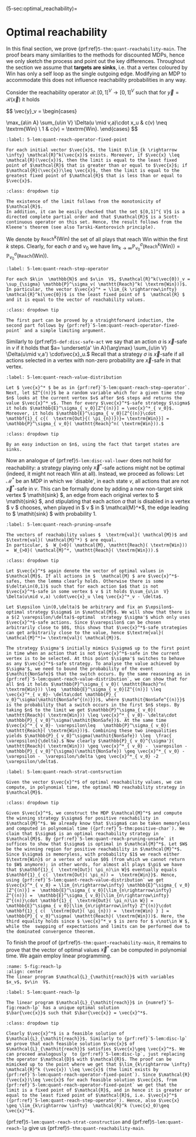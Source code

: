 (5-sec:optimal_reachability)=
# Optimal reachability

In this final section, we prove {prf:ref}`5-thm:quant-reachability-main`. The proof bears many similarities to the methods for discounted MDPs, hence we only sketch the process and point out the key differences. Throughout the section we assume that **targets are sinks**, i.e. that a vertex coloured by $\textrm{Win}$ has only a self loop as the single outgoing edge. Modifying an MDP to accommodate this does not influence reachability probabilities in any way.

Consider the reachability operator $\mathcal{R}\colon[0,1]^{ V}\rightarrow [0,1]^{ V}$ such that for $\vec{y} =  \mathcal{R}(\vec{x})$ it holds

$$
\vec{y}_v = \begin{cases}

 \max_{a\in  A} \sum_{u\in  V}  \Delta(u \mid v,a)\cdot x_u &  c(v) \neq  \textrm{Win} \\
 1 &  c(v) =  \textrm{Win}.
\end{cases} 
$$

````{prf:lemma} NEEDS TITLE 5-lem:quant-reach-operator-fixed-point
:label: 5-lem:quant-reach-operator-fixed-point

For each initial vector $\vec{x}$, the limit $\lim_{k \rightarrow \infty} \mathcal{R}^k(\vec{x})$ exists. Moreover, if $\vec{x} \leq  \mathcal{R}(\vec{x})$, then the limit is equal to the least fixed point of $\mathcal{R}$ that is greater than or equal to $\vec{x}$; if $\mathcal{R}(\vec{x})\leq \vec{x}$, then the limit is equal to the greatest fixed point of $\mathcal{R}$ that is less than or equal to $\vec{x}$.

````

````{admonition} Proof
:class: dropdown tip

The existence of the limit follows from the monotonicity of $\mathcal{R}$.
In addition, it can be easily checked that the set $[0,1]^{ V}$ is a directed complete partial order and that $\mathcal{R}$ is a Scott-continuous operator on this set. Hence, the result follows from the Kleene's theorem (see also Tarski-Kantorovich principle).

````

We denote by $\mathtt{Reach}^k( \textrm{Win})$ the set of all plays that reach $\textrm{Win}$ within the first $k$ steps. Clearly, for each $\sigma$ and $v_0$ we have $\lim_{k \rightarrow \infty}  \mathbb{P}^\sigma_{ v_0}( \mathtt{Reach}^k( \textrm{Win})) =  \mathbb{P}^\sigma_{ v_0}( \mathtt{Reach}( \textrm{Win}))$.

````{prf:lemma} NEEDS TITLE 5-lem:quant-reach-step-operator
:label: 5-lem:quant-reach-step-operator

For each $k\in  \mathbb{N}$ and $v\in  V$, $\mathcal{R}^k(\vec{0})_v = \sup_{\sigma} \mathbb{P}^\sigma_v( \mathtt{Reach}^k( \textrm{Win}))$. In particular, the vector $\vec{x}^* = \lim_{k \rightarrow\infty}  \mathcal{R}^k(\vec{0})$ is the least fixed point of $  \mathcal{R} $ and it is equal to the vector of reachability values. 

````

````{admonition} Proof
:class: dropdown tip

The first part can be proved by a straightforward induction, the second part follows by {prf:ref}`5-lem:quant-reach-operator-fixed-point` and a simple limiting argument.

````

Similarly to {prf:ref}`5-def:disc-safe-act` we say that an action $a$ is $\vec{x}$-safe in $v$ if it holds that $a= \underset{a' \in  A}{\arg\max} \sum_{u\in  V} 
 \Delta(u\mid v,a') \cdot\vec{x}_u.$ Recall that a strategy $\sigma$ is $\vec{x}$-safe if all actions selected in a vertex with non-zero probability are $\vec{x}$-safe in that vertex.

````{prf:lemma} NEEDS TITLE 5-lem:quant-reach-value-distribution
:label: 5-lem:quant-reach-value-distribution

Let $ \vec{x}^* $ be as in {prf:ref}`5-lem:quant-reach-step-operator`. 
Next, let $Z^{(n)}$ be a random variable which for a given time step $n$ looks at the current vertex $v$ after $n$ steps and returns the value $\vec{x}^*_v$. Then for every $\vec{x}^*$-safe strategy $\sigma$ it holds $\mathbb{E}^\sigma_{ v_0}[Z^{(n)}] = \vec{x}^*_{ v_0}$. Moreover, it holds $\mathbb{E}^\sigma_{ v_0}[Z^{(n)}\cdot  \mathbf{1}_{ c{(  \textrm{Out}{( \pi_{n})})}= \textrm{Win}}] =  \mathbb{P}^\sigma_{ v_0}( \mathtt{Reach}^n( \textrm{Win})).$

````

````{admonition} Proof
:class: dropdown tip

By an easy induction on $n$, using the fact that target states are  sinks.

````

Now an analogue of {prf:ref}`5-lem:disc-val-lower` does not hold for reachability: a strategy playing only $\vec{x}^*$-safe actions might not be optimal (indeed, it might not reach $\textrm{Win}$ at all). Instead, we proceed as follows: Let $\mathcal{M}^*$ be an MDP in which we `disable', in each state $v$, all actions that are not $\vec{x}^*$-safe in $v$. This can be formally done by adding a new non-target sink vertex $ \mathit{sink} $, an edge from each original vertex to $ \mathit{sink} $, and stipulating that each action $a$ that is disabled in a vertex $ v $ chooses, when played in $ v $ in $  \mathcal{M}^*$, the edge leading to $ \mathit{sink} $ with probability 1.

````{prf:lemma} NEEDS TITLE 5-lem:quant-reach-pruning-unsafe
:label: 5-lem:quant-reach-pruning-unsafe

The vectors of reachability values $  \textrm{val}( \mathcal{M})$ and $\textrm{val}( \mathcal{M}^*) $ are equal.
In particular, $  W_{>0}( \mathcal{M}, \mathtt{Reach}( \textrm{Win})) =  W_{>0}( \mathcal{M}^*, \mathtt{Reach}( \textrm{Win})).$

````

````{admonition} Proof
:class: dropdown tip

Let $\vec{x}^*$ again denote the vector of optimal values in $\mathcal{M}$. If all actions in $  \mathcal{M} $ are $\vec{x}^*$-safes, then the lemma clearly holds. Otherwise there is some $\delta\in(0,1)$ such that for each action $a$ that is not $\vec{x}^*$-safe in some vertex $ v $ it holds $\sum_{u\in  V}  \Delta(u\mid v,a) \cdot\vec{x}_u \leq \vec{x}^*_v - \delta$.

Let $\epsilon \in(0,\delta)$ be arbitrary and fix an $\epsilon$-optimal strategy $\sigma$ in $\mathcal{M}$. We will show that there is a $(2 \varepsilon/\delta)$-optimal  strategy $\sigma'$ which only uses $\vec{x}^*$-safe actions. Since $\varepsilon$ can be chosen arbitrarily close to $0$, this shows that $\vec{x}^*$-safe strategies can get arbitrarily close to the value, hence $\textrm{val}( \mathcal{M}^*)= \textrm{val}( \mathcal{M})$.

The strategy $\sigma'$ initially mimics $\sigma$ up to the first point in time when an action that is not $\vec{x}^*$-safe in the current vertex is to be selected. At this point $\sigma'$ switches to behave as any $\vec{x}^*$-safe strategy. To analyse the value achieved by $\sigma'$, we need to bound the probability of the event $\mathit{NonSafe}$ that the switch occurs. By the same reasoning as in {prf:ref}`5-lem:quant-reach-value-distribution`, we can show that for all $n$ it holds $\mathbb{P}^\sigma_{ v_0}( \mathtt{Reach}^n( \textrm{Win})) \leq  \mathbb{E}^\sigma_{ v_0}[Z^{(n)}] \leq  \vec{x}^*_{ v_0}- \delta\cdot \mathbb{P}_{ v_0}^\sigma(\mathit{NonSafe^{(n)}})$, where $\mathit{NonSafe^{(n)}}$ is the probability that a switch occurs in the first $n$ steps. By taking $n$ to the limit we get $\mathbb{P}^\sigma_{ v_0}( \mathtt{Reach}( \textrm{Win})) \leq \vec{x}^*_{ v_0}- \delta\cdot \mathbb{P}_{ v_0}^\sigma(\mathit{NonSafe})$. At the same time $\vec{x}^*_{ v_0}- \varepsilon\leq   \mathbb{P}^\sigma_{ v_0}( \mathtt{Reach}( \textrm{Win}))$. Combining these two inequalities yields $\mathbb{P}_{ v_0}^\sigma(\mathit{NonSafe}) \leq  \frac{ \varepsilon}{\delta}.$ Now clearly $\mathbb{P}_{ v_0}^{\sigma'}( \mathtt{Reach}( \textrm{Win})) \geq \vec{x}^*_{ v_0} -  \varepsilon -  \mathbb{P}_{ v_0}^{\sigma}(\mathit{NonSafe}) \geq \vec{x}^*_{ v_0} -  \varepsilon -  \varepsilon/\delta \geq \vec{x}^*_{ v_0} -2 \varepsilon/\delta$.

````

````{prf:lemma} NEEDS TITLE 5-lem:quant-reach-strat-contsruction
:label: 5-lem:quant-reach-strat-contsruction

Given the vector $\vec{x}^*$ of optimal reachability values, we can compute, in polynomial time, the optimal MD reachability strategy in $\mathcal{M}$.

````

````{admonition} Proof
:class: dropdown tip

Given $\vec{x}^*$, we construct the MDP $\mathcal{M}^*$ and compute the winning strategy $\sigma$ for positive reachability in $\mathcal{M}^*$. We already know that $\sigma$ can be taken memoryless and computed in polynomial time ({prf:ref}`5-thm:positive-char`). We claim that $\sigma$ is an optimal reachability strategy in $\mathcal{M}$. By {prf:ref}`5-lem:quant-reach-pruning-unsafe` it suffices to show that $\sigma$ is optimal in $\mathcal{M}^*$. Let $W$ be the winning region for positive reachability in $\mathcal{M}^*$. Since $\sigma$ is memoryless, with probability $1$ we reach either $\textrm{Win}$ or a vertex of value $0$ (from which we cannot return to $W$ anymore); in other words, for almost all plays $\pi$ we have that $\mathbf{1}_{  \textrm{Out}( \pi_n)\in W}$ eventually equals $\mathbf{1}_{ c(  \textrm{Out}( \pi_n)) =  \textrm{Win}}$. Hence, using {prf:ref}`5-lem:quant-reach-value-distribution` we get $\vec{x}^*_{ v_0} = \lim_{n\rightarrow\infty} \mathbb{E}^\sigma_{ v_0}[Z^{(n)}] =  \mathbb{E}^\sigma_{ v_0}[\lim_{n\rightarrow\infty} Z^{(n)}] =  \mathbb{E}^\sigma_{ v_0}[\lim_{n\rightarrow\infty} Z^{(n)}\cdot \mathbf{1}_{  \textrm{Out}( \pi_n)\in W}] =  \mathbb{E}^\sigma_{ v_0}[\lim_{n\rightarrow\infty} Z^{(n)}\cdot  \mathbf{1}_{ c(  \textrm{Out}( \pi_{n})) =  \textrm{Win} } ] =  \mathbb{P}_{ v_0}^\sigma( \mathtt{Reach}( \textrm{Win}))$. Here, the third equality holds since $ \vec{x}^*_v $ is zero for $ v\not\in W $, while the  swapping of expectations and limits can be performed due to the dominated convergence theorem.

````

To finish the proof of {prf:ref}`5-thm:quant-reachability-main`, it remains to prove that the vector of optimal values $\vec{x}^*$ can be computed in polynomial time. We again employ linear programming.

```{figure} ./../FigAndAlgos/5-fig:reach-lp.png
:name: 5-fig:reach-lp
:align: center
The linear program $\mathcal{L}_{\mathit{reach}}$ with variables $x_v$, $v\in  V$.
```

````{prf:lemma} NEEDS TITLE 5-lem:quant-reach-lp
:label: 5-lem:quant-reach-lp

The linear program $\mathcal{L}_{\mathit{reach}}$ in {numref}`5-fig:reach-lp` has a unique optimal solution 
$\bar{\vec{x}}$ such that $\bar{\vec{x}} = \vec{x}^*$.

````

````{admonition} Proof
:class: dropdown tip

Clearly $\vec{x}^*$ is a feasible solution of $\mathcal{L}_{\mathit{reach}}$. Similarly to {prf:ref}`5-lem:disc-lp` we prove that each feasible solution $\vec{x}$ of $\mathcal{L}_{\mathit{reach}}$ satisfies $\vec{x}\geq \vec{x}^*$. We can proceed analogously  to {prf:ref}`5-lem:disc-lp`, just replacing the operator $\mathcal{D}$ with $\mathcal{R}$. The proof can be mimicked up to the point where we get that $\lim_{k\rightarrow \infty}  \mathcal{R}^k (\vec{x}) \leq \vec{x}$ (the limit exists by {prf:ref}`5-lem:quant-reach-operator-fixed-point`). Since $\mathcal{R}(\vec{x})\leq \vec{x}$ for each feasible solution $\vec{x}$, from {prf:ref}`5-lem:quant-reach-operator-fixed-point` we get that the limit is a fixed point of $\mathcal{R}$, and in hence it is greater or equal to the least fixed point of $\mathcal{R}$, i.e. $\vec{x}^*$ ({prf:ref}`5-lem:quant-reach-step-operator`). Hence, also $\vec{x} \geq \lim_{k\rightarrow \infty}  \mathcal{R}^k (\vec{x}_0)\geq \vec{x}^*$. 

````

{prf:ref}`5-lem:quant-reach-strat-construction` and {prf:ref}`5-lem:quant-reach-lp` give us {prf:ref}`5-thm:quant-reachability-main`.
